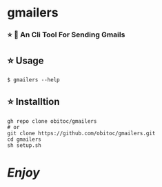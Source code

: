 # gmailers
### :star: :email: An Cli Tool For Sending Gmails
## :star: Usage
```console
$ gmailers --help
```
## :star: Installtion
```shell
gh repo clone obitoc/gmailers
# or
git clone https://github.com/obitoc/gmailers.git
cd gmailers
sh setup.sh
```
# *Enjoy*

